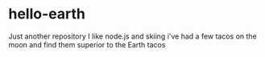 # hello-earth
Just another repository
I like node.js and skiing
i've had a few tacos on the moon and find them superior to the Earth tacos

